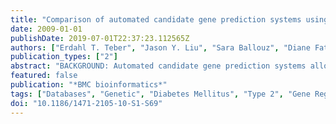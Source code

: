 ```yaml
---
title: "Comparison of automated candidate gene prediction systems using genes implicated in type 2 diabetes by genome-wide association studies"
date: 2009-01-01
publishDate: 2019-07-01T22:37:23.112565Z
authors: ["Erdahl T. Teber", "Jason Y. Liu", "Sara Ballouz", "Diane Fatkin", "Merridee A. Wouters"]
publication_types: ["2"]
abstract: "BACKGROUND: Automated candidate gene prediction systems allow geneticists to hone in on disease genes more rapidly by identifying the most probable candidate genes linked to the disease phenotypes under investigation. Here we assessed the ability of eight different candidate gene prediction systems to predict disease genes in intervals previously associated with type 2 diabetes by benchmarking their performance against genes implicated by recent genome-wide association studies. RESULTS: Using a search space of 9556 genes, all but one of the systems pruned the genome in favour of genes associated with moderate to highly significant SNPs. Of the 11 genes associated with highly significant SNPs identified by the genome-wide association studies, eight were flagged as likely candidates by at least one of the prediction systems. A list of candidates produced by a previous consensus approach did not match any of the genes implicated by 706 moderate to highly significant SNPs flagged by the genome-wide association studies. We prioritized genes associated with medium significance SNPs. CONCLUSION: The study appraises the relative success of several candidate gene prediction systems against independent genetic data. Even when confronted with challengingly large intervals, the candidate gene prediction systems can successfully select likely disease genes. Furthermore, they can be used to filter statistically less-well-supported genetic data to select more likely candidates. We suggest consensus approaches fail because they penalize novel predictions made from independent underlying databases. To realize their full potential further work needs to be done on prioritization and annotation of genes."
featured: false
publication: "*BMC bioinformatics*"
tags: ["Databases", "Genetic", "Diabetes Mellitus", "Type 2", "Gene Regulatory Networks", "Genetic Predisposition to Disease", "Genome-Wide Association Study", "Genome", "Human", "Humans", "Models", "Genetic", "Polymorphism", "Single Nucleotide"]
doi: "10.1186/1471-2105-10-S1-S69"
---
```


